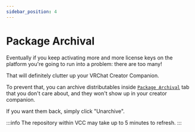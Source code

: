 ```yaml
---
sidebar_position: 4
---
```


# Package Archival

Eventually if you keep activating more and more license keys on the platform you're going to run into a problem: there are too many!

That will definitely clutter up your VRChat Creator Companion.

To prevent that, you can archive distributables inside [`Package Archival`](https://uni-v.cc/dash/tabs/purchase-archival) tab that you don't care about, and they won't show up in your creator companion.

If you want them back, simply click "Unarchive".

:::info
The repository within VCC may take up to 5 minutes to refresh.
:::
